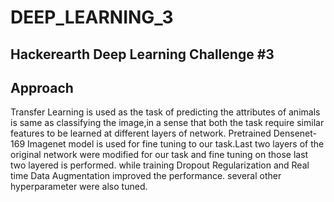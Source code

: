 # DEEP_LEARNING_3
## Hackerearth Deep Learning Challenge #3
## Approach

Transfer Learning is used as the task of predicting the attributes of animals is same as classifying the image,in a sense that both the task require similar features to be learned at different layers of network.
Pretrained Densenet-169 Imagenet model is used for fine tuning to our task.Last two layers of the original network were modified for our task and fine tuning on those last two layered is performed.
while training Dropout Regularization and Real time Data Augmentation improved the performance. several other hyperparameter were also tuned.
